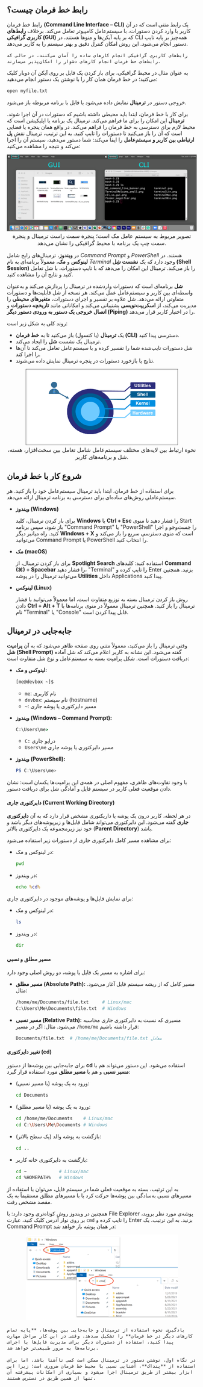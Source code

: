 ## رابط خط فرمان چیست؟

رابط خط فرمان **(Command Line Interface – CLI)** یک رابط متنی است که در آن کاربر با وارد کردن دستورات، با سیستم‌عامل کامپیوتر تعامل می‌کند. برخلاف **رابط‌های کاربری گرافیکی (GUI)** که بر پایه آیکن‌ها و منوها هستند، در CLI همه‌چیز بر پایه تایپ دستور انجام می‌شود. این روش امکان کنترل دقیق و بهتر سیستم را به کاربر می‌دهد.

```admonish quote title="نقل قول"
رابط‌های کاربری گرافیکی انجام کارهای ساده را آسان می‌کنند، در حالی که رابط‌های خط فرمان انجام کارهای دشوار را امکان‌پذیر می‌سازند.
```

به عنوان مثال در محیط گرافیکی، برای باز کردن یک فایل بر روی آیکن آن دوبار کلیک می‌کنید؛ در خط فرمان همان کار را با نوشتن یک دستور انجام می‌دهید:

```sh
open myfile.txt
```

خروجی دستور در **ترمینال** نمایش داده می‌شود یا فایل با برنامه مربوطه باز می‌شود.

برای کار با خط فرمان، ابتدا باید محیطی داشته باشیم که دستورات در آن اجرا شوند. **ترمینال** این امکان را برای ما فراهم می‌کند. ترمینال یک برنامه یا اپلیکیشن است که محیط لازم برای دسترسی به خط فرمان را فراهم می‌کند. در واقع همان پنجره یا فضایی است که آن را باز می‌کنید تا دستورات را تایپ کنید. به این ترتیب، ترمینال نقش **پل ارتباطی بین کاربر و سیستم‌عامل** را ایفا می‌کند: شما دستور می‌دهید، سیستم آن را اجرا می‌کند و نتیجه را مشاهده می‌کنید:

<div style="text-align: center;">
  <img src="../files/pandoc/gui-vs-cli.png" 
    alt="تفاوت محیط گرافیکی و خط فرمان" 
    title="تفاوت محیط گرافیکی و خط فرمان"
    style="max-width: 100%; height: auto;">
  <figcaption style="font-size: 15px">
    تصویر مربوط به سیستم عامل مک است؛ پنجره سمت راست ترمینال و پنجره سمت چپ یک برنامه با محیط گرافیکی را نشان می‌دهد.
  </figcaption>
</div>

در **ویندوز**، ترمینال‌های رایج شامل _Command Prompt_ و _PowerShell_ هستند. در **لینوکس** و **مک**، معمولاً برنامه‌ای به نام _Terminal_ وجود دارد که یک **نشست شِل (Shell Session)** را باز می‌کند. ترمینال این امکان را می‌دهد که با تایپ دستورات، با شل تعامل کنید و نتایج آن را مشاهده کنید.

**شل** برنامه‌ای است که دستورات واردشده در ترمینال را پردازش می‌کند و به‌عنوان واسطه‌ای بین کاربر و سیستم‌عامل عمل می‌کند. هر نسخه از شل قابلیت‌ها و دستورات متفاوتی ارائه می‌دهد. شل علاوه بر تفسیر و اجرای دستورات، **متغیرهای محیطی** را مدیریت می‌کند، از **اسکریپت‌نویسی** پشتیبانی می‌کند و امکاناتی مانند **تاریخچه دستورات** و **اتصال خروجی یک دستور به ورودی دستور دیگر (Piping)** را در اختیار کاربر قرار می‌دهد.

روند کلی به شکل زیر است:

- یک **ترمینال** (یا کنسول) باز می‌کنید تا به **خط فرمان (CLI)** دسترسی پیدا کنید.
- ترمینال یک نشست **شل** را ایجاد می‌کند.
- شل دستورات تایپ‌شده شما را تفسیر کرده و با سیستم‌عامل تعامل می‌کند تا آن‌ها را اجرا کند.
- نتایج یا بازخورد دستورات در پنجره ترمینال نمایش داده می‌شوند.

<div style="text-align: center;">
  <img src="../files/pandoc/os-layers-communication.png" 
    alt="ارتباط بین لایه‌های سیستم‌عامل" 
    title="ارتباط بین لایه‌های سیستم‌عامل"
    style="max-width: 80%; height: auto;">
  <figcaption style="font-size: 15px">
    نحوه ارتباط بین لایه‌های مختلف سیستم‌عامل شامل تعامل بین سخت‌افزار، هسته، شل و برنامه‌های کاربر.
  </figcaption>
</div>

## شروع کار با خط فرمان

برای استفاده از خط فرمان، ابتدا باید ترمینال سیستم‌عامل خود را باز کنید. هر سیستم‌عاملی روش‌های ساده‌ای برای دسترسی به برنامه ترمینال ارائه می‌دهد.

- **ویندوز (Windows)**

  برای باز کردن ترمینال، کلید **Windows** یا **Ctrl + Esc** را فشار دهید تا منوی Start باز شود، سپس برنامه "Command Prompt" یا "PowerShell" را جست‌وجو و اجرا کنید.
  راه میانبر دیگر **Windows + X** است که منوی دسترسی سریع را باز می‌کند و می‌توانید Command Prompt یا PowerShell را انتخاب کنید.

- **مک (macOS)**

  برای باز کردن ترمینال، از **Spotlight Search** استفاده کنید: کلیدهای **Command (⌘) + Spacebar** را فشار دهید، "Terminal" را تایپ کرده و Enter بزنید.
  همچنین می‌توانید ترمینال را در پوشه **Utilities** داخل Applications پیدا کنید.

- **لینوکس (Linux)**

  روش باز کردن ترمینال بسته به توزیع متفاوت است، اما معمولاً می‌توانید با فشار دادن **Ctrl + Alt + T** ترمینال را باز کنید.
  همچنین ترمینال معمولاً در منوی برنامه‌ها با نام "Terminal" یا "Console" قابل پیدا کردن است.

## جا‌به‌جایی در ترمینال

وقتی ترمینال را باز می‌کنید، معمولاً متنی روی صفحه ظاهر می‌شود که به آن **پرامپت شل (Shell Prompt)** گفته می‌شود. این نشانه به کاربر اعلام می‌کند که شل آماده دریافت دستورات است. شکل پرامپت بسته به سیستم‌عامل و نوع شل متفاوت است:

- **لینوکس و مک:**

  ```sh
  [me@devbox ~]$
  ```

  - `me`: نام کاربری
  - `devbox`: نام سیستم (hostname)
  - `~`: مسیر دایرکتوری یا پوشه جاری

- **ویندوز (Windows – Command Prompt):**

  ```bat
  C:\Users\me>
  ```

  - `C:` درایو جاری
  - `Users\me` مسیر دایرکتوری یا پوشه جاری

- **ویندوز (PowerShell):**

  ```powershell
  PS C:\Users\me>
  ```

با وجود تفاوت‌های ظاهری، مفهوم اصلی در همه‌ی این پرامپت‌ها یکسان است: نشان دادن موقعیت فعلی کاربر در سیستم فایل و آمادگی شل برای دریافت دستور.

#### دایرکتوری جاری (Current Working Directory)

در هر لحظه، کاربر درون یک پوشه یا داریکتوری مشخص قرار دارد که به آن **دایرکتوری جاری** گفته می‌شود. این دایرکتوری می‌تواند شامل فایل‌ها و زیرپوشه‌های دیگر باشد و خود نیز زیرمجموعه یک دایرکتوری بالاتر (**Parent Directory**) باشد.

برای مشاهده مسیر کامل دایرکتوری جاری از دستورات زیر استفاده می‌شود:

- در لینوکس و مک:

  ```sh
  pwd
  ```

- در ویندوز:

  ```bat
  echo %cd%
  ```

برای نمایش فایل‌ها و پوشه‌های موجود در دایرکتوری جاری:

- در لینوکس و مک:

  ```sh
  ls
  ```

- در ویندوز:

  ```bat
  dir
  ```

#### مسیر مطلق و نسبی

برای اشاره به مسیر یک فایل یا پوشه، دو روش اصلی وجود دارد:

- **مسیر مطلق (Absolute Path):** مسیر کامل که از ریشه سیستم فایل آغاز می‌شود.
  مثال:

  ```sh
  /home/me/Documents/file.txt     # Linux/mac
  C:\Users\Me\Documents\file.txt  # Windows
  ```

- **مسیر نسبی (Relative Path):** مسیری که نسبت به دایرکتوری جاری محاسبه می‌شود.
  مثال: اگر در مسیر `/home/me` قرار داشته باشیم:

  ```sh
  Documents/file.txt  # /home/me/Documents/file.txt معادل
  ```

#### تغییر دایرکتوری (cd)

برای جابه‌جایی بین پوشه‌ها از دستور **cd** استفاده می‌شود. این دستور می‌تواند هم با **مسیر نسبی** و هم با **مسیر مطلق** مورد استفاده قرار گیرد:

- ورود به یک پوشه (با مسیر نسبی):

  ```sh
  cd Documents
  ```

- ورود به یک پوشه (با مسیر مطلق):

  ```sh
  cd /home/me/Documents    # Linux/mac
  cd C:\Users\Me\Documents # Windows
  ```

- بازگشت به پوشه والد (یک سطح بالاتر):

  ```sh
  cd ..
  ```

- بازگشت به دایرکتوری خانه کاربر:

  ```sh
  cd ~            # Linux/mac
  cd %HOMEPATH%   # Windows
  ```

به این ترتیب، بسته به موقعیت فعلی شما در سیستم فایل، می‌توان با استفاده از مسیرهای نسبی به‌سادگی بین پوشه‌ها حرکت کرد یا با مسیرهای مطلق مستقیماً به یک مقصد مشخص رفت.

همچنین در ویندوز روش کوتاه‌تری وجود دارد: با File Explorer پوشه‌ی مورد نظر بروید، بر روی نوار آدرس کلیک کنید، عبارت `cmd` را تایپ کرده و Enter بزنید. به این ترتیب، یک Command Prompt در همان پوشه باز خواهد شد:

<div style="text-align: center;">
  <img src="../files/pandoc/open-folder-in-cmd.webp" 
    alt="باز کردن پوشه در cmd" 
    title="باز کردن پوشه در cmd"
    style="max-width: 80%; height: auto;">
</div>

```admonish tip title="نکته"
یادگیری نحوه استفاده از ترمینال و جا‌به‌جایی بین پوشه‌ها، **پایه تمام کارهای دیگر در خط فرمان** را تشکیل می‌دهد. وقتی در این کار مراحل مهارت پیدا کنید، استفاده از دستورات دیگر برای مدیریت فایل‌ها یا اجرای برنامه‌ها به مرور طبیعی‌تر خواهد شد.

در نگاه اول، نوشتن دستور در ترمینال ممکن است کمی ناآشنا باشد. اما برای استفاده از **پنداک**، آشنایی نسبی با محیط خط فرمان ضروری است؛ زیرا این ابزار بیشتر از طریق ترمینال اجرا می‌شود و بسیاری از امکانات پیشرفته آن تنها از همین طریق در دسترس هستند.
```
